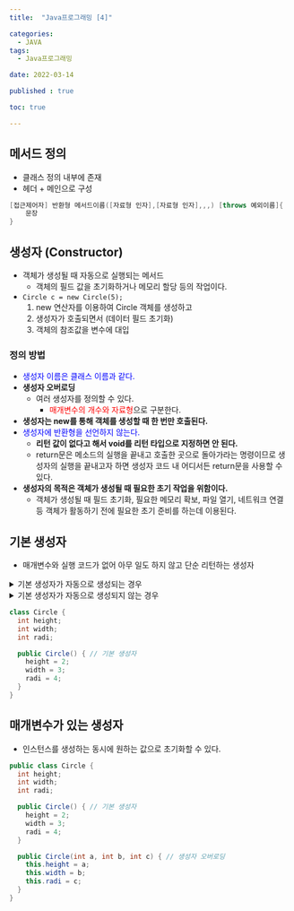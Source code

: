 ```yaml
---
title:  "Java프로그래밍 [4]" 

categories:
  - JAVA
tags:
  - Java프로그래밍

date: 2022-03-14

published : true

toc: true

---
```


## 메서드 정의
- 클래스 정의 내부에 존재
- 헤더 + 메인으로 구성

```java
[접근제어자] 반환형 메서드이름([자료형 인자],[자료형 인자],,,) [throws 예외이름]{
    문장
}
```

## 생성자 (Constructor)
- 객체가 생성될 때 자동으로 실행되는 메서드
  - 객체의 필드 값을 초기화하거나 메모리 할당 등의 작업이다.
- `Circle c = new Circle(5);`
  1. new 연산자를 이용하여 Circle 객체를 생성하고
  2. 생성자가 호출되면서 (데이터 필드 초기화)
  3. 객체의 참조값을 변수에 대입

### 정의 방법
- <span style="color:blue">생성자 이름은 클래스 이름과 같다.</span>
- **생성자 오버로딩**
  - 여러 생성자를 정의할 수 있다.
    - <span style="color:red">매개변수의 개수와 자료형</span>으로 구분한다.
- **생성자는 new를 통해 객체를 생성할 때 한 번만 호출된다.**
- <span style="color:blue">생성자에 반환형을 선언하지 않는다.</span>
    - **리턴 값이 없다고 해서 void를 리턴 타입으로 지정하면 안 된다.**
    - return문은 메소드의 실행을 끝내고 호출한 곳으로 돌아가라는 명령이므로 생성자의 실행을 끝내고자 하면 생성자 코드 내 어디서든 return문을 사용할 수 있다.
- **생성자의 목적은 객체가 생성될 때 필요한 초기 작업을 위함이다.**
    - 객체가 생성될 때 필드 초기화, 필요한 메모리 확보, 파일 열기, 네트워크 연결 등 객체가 활동하기 전에 필요한 초기 준비를 하는데 이용된다.


## 기본 생성자
- 매개변수와 실행 코드가 없어 아무 일도 하지 않고 단순 리턴하는 생성자
<details>
<summary>기본 생성자가 자동으로 생성되는 경우</summary>
<div markdown="1">  
- 모든 객체는 생성될 때 반드시 생성자가 실행되기 때문에 생성자가 하나도 없는 경우, 컴파일러는 기본 생성자를 자동으로 생성한다.
</div>
</details>
<details>
<summary>기본 생성자가 자동으로 생성되지 않는 경우</summary>
<div markdown="1">  
- 생성자가 하나라도 존재하는 클래스에는 컴파일러가 기본 생성자를 삽입해 주지 않는다.
</div>
</details>

```java
class Circle {
  int height;
  int width;
  int radi;

  public Circle() { // 기본 생성자
    height = 2;
    width = 3;
    radi = 4;
  }
}
```

## 매개변수가 있는 생성자
- 인스턴스를 생성하는 동시에 원하는 값으로 초기화할 수 있다.

```java
public class Circle {
  int height;
  int width;
  int radi;

  public Circle() { // 기본 생성자
    height = 2;
    width = 3;
    radi = 4;
  }

  public Circle(int a, int b, int c) { // 생성자 오버로딩
    this.height = a;
    this.width = b;
    this.radi = c;
  }
}
```